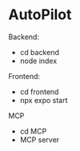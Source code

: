# AutoPilot

Backend:
- cd backend 
- node index

Frontend:
- cd frontend
- npx expo start


MCP 
- cd MCP
- MCP server 

